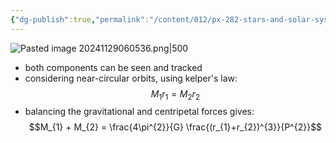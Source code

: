 ```yaml
---
{"dg-publish":true,"permalink":"/content/012/px-282-stars-and-solar-system/term-1-stars/f-binary-stars-and-fundamental-parameters/px-285-f2-visual-binaries/","noteIcon":"1","created":"2024-11-29T06:01:41.277+00:00","updated":"2024-11-29T06:32:37.891+00:00"}
---
```


![Pasted image 20241129060536.png|500](/img/user/pics/Pasted%20image%2020241129060536.png)

- both components can be seen and tracked
- considering near-circular orbits, using kelper's law:
$$M_{1} r_{1} = M_{2}r_{2}$$
- balancing the gravitational and centripetal forces gives:
$$M_{1} + M_{2} = \frac{4\pi^{2}}{G} \frac{(r_{1}+r_{2})^{3}}{P^{2}}$$
